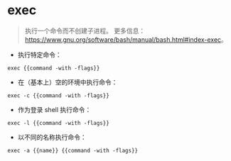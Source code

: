 # exec

> 执行一个命令而不创建子进程。
> 更多信息：<https://www.gnu.org/software/bash/manual/bash.html#index-exec>。

- 执行特定命令：

`exec {{command -with -flags}}`

- 在（基本上）空的环境中执行命令：

`exec -c {{command -with -flags}}`

- 作为登录 shell 执行命令：

`exec -l {{command -with -flags}}`

- 以不同的名称执行命令：

`exec -a {{name}} {{command -with -flags}}`